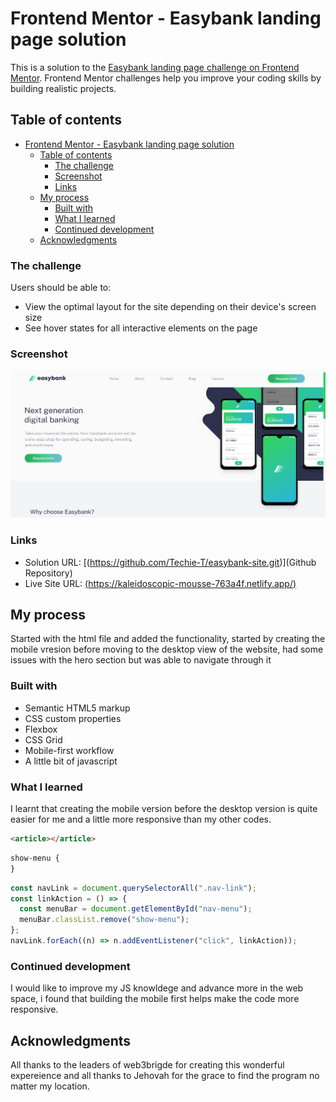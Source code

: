 # Frontend Mentor - Easybank landing page solution

This is a solution to the [Easybank landing page challenge on Frontend Mentor](https://www.frontendmentor.io/challenges/easybank-landing-page-WaUhkoDN). Frontend Mentor challenges help you improve your coding skills by building realistic projects.

## Table of contents

- [Frontend Mentor - Easybank landing page solution](#frontend-mentor---easybank-landing-page-solution)
  - [Table of contents](#table-of-contents)
    - [The challenge](#the-challenge)
    - [Screenshot](#screenshot)
    - [Links](#links)
  - [My process](#my-process)
    - [Built with](#built-with)
    - [What I learned](#what-i-learned)
    - [Continued development](#continued-development)
  - [Acknowledgments](#acknowledgments)

### The challenge

Users should be able to:

- View the optimal layout for the site depending on their device's screen size
- See hover states for all interactive elements on the page

### Screenshot

![alt text](<Screenshot (79).png>)

### Links

- Solution URL: [(https://github.com/Techie-T/easybank-site.git)](Github Repository)
- Live Site URL: [(https://kaleidoscopic-mousse-763a4f.netlify.app/)](Netlify)

## My process

Started with the html file and added the functionality, started by creating the mobile vresion before moving to the desktop view of the website, had some issues with the hero section but was able to navigate through it

### Built with

- Semantic HTML5 markup
- CSS custom properties
- Flexbox
- CSS Grid
- Mobile-first workflow
- A little bit of javascript

### What I learned

I learnt that creating the mobile version before the desktop version is quite easier for me and a little more responsive than my other codes.

```html
<article></article>
```

```css
show-menu {
}
```

```js
const navLink = document.querySelectorAll(".nav-link");
const linkAction = () => {
  const menuBar = document.getElementById("nav-menu");
  menuBar.classList.remove("show-menu");
};
navLink.forEach((n) => n.addEventListener("click", linkAction));
```

### Continued development

I would like to improve my JS knowldege and advance more in the web space, i found that building the mobile first helps make the code more responsive.

## Acknowledgments

All thanks to the leaders of web3brigde for creating this wonderful expereience and all thanks to Jehovah for the grace to find the program no matter my location.
